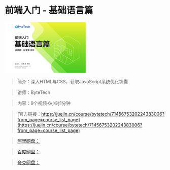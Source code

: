 # 前端入门 - 基础语言篇

![img](../../assets/96c29235b243472ab8417581e8005a41~tplv-k3u1fbpfcp-no-mark_284_284_284_178.png)

> 简介：深入HTML与CSS，获取JavaScript系统优化锦囊

> 讲师：ByteTech

> 内容：9个视频·6小时1分钟

> [官方链接：https://juejin.cn/course/bytetech/7145675320224383006?from_page=course_list_page](https://juejin.cn/course/bytetech/7145675320224383006?from_page=course_list_page)

> [阿里网盘：]()

> [百度网盘：]()

> [夸克网盘：]()
